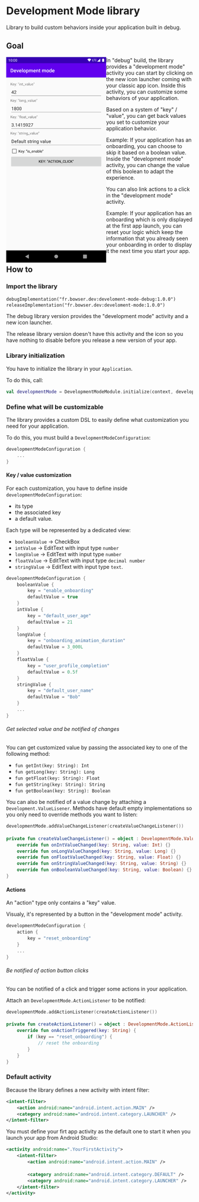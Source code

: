 # Development Mode library

Library to build custom behaviors inside your application built in debug.

## Goal

<img
    src="https://raw.githubusercontent.com/bowserf/development-mode/master/resources/develop_mode_screen_all_types.png"
    align="left"
    width="270"
    height="555"
    title="Development mode screen with all customizations">

In "debug" build, the library provides a "development mode" activity you can start by clicking on the new icon launcher coming with your classic app icon. Inside this activity, you can customize some behaviors of your application. 

Based on a system of "key" / "value", you can get back values you set to customize your application behavior.

Example: If your application has an onboarding, you can choose to skip it based on a boolean value. Inside the "development mode" activity, you can change the value of this boolean to adapt the experience.

You can also link actions to a click in the "development mode" activity.

Example: If your application has an onboarding which is only displayed at the first app launch, you can reset your logic which keep the information that you already seen your onboarding in order to display it the next time you start your app.

## How to

### Import the library

```
debugImplementation("fr.bowser.dev:develoment-mode-debug:1.0.0")
releaseImplementation("fr.bowser.dev:develoment-mode:1.0.0")
```

The debug library version provides the "development mode" activity and a new icon launcher.

The release library version doesn't have this activity and the icon so you have nothing to disable before you release a new version of your app.

### Library initialization

You have to initialize the library in your `Application`.

To do this, call:

```kotlin
val developmentMode = DevelopmentModeModule.initialize(context, developmentModeConfiguration)
```

### Define what will be customizable

The library provides a custom DSL to easily define what customization you need for your application.

To do this, you must build a `DevelopmentModeConfiguration`:

```kotlin
developmentModeConfiguration {
	...
}
```

#### Key / value customization

For each customization, you have to define inside `developmentModeConfiguration`:
- its type
- the associated key
- a default value.

Each type will be represented by a dedicated view:

- `booleanValue` -> CheckBox
- `intValue` -> EditText with input type `number`
- `longValue` -> EditText with input type `number`
- `floatValue` -> EditText with input type `decimal number`
- `stringValue` -> EditText with input type `text`.

```kotlin
developmentModeConfiguration {
    booleanValue {
        key = "enable_onboarding"
        defaultValue = true
    }
    intValue {
        key = "default_user_age"
        defaultValue = 21
    }
    longValue {
        key = "onboarding_animation_duration"
        defaultValue = 3_000L
    }
    floatValue {
        key = "user_profile_completion"
        defaultValue = 0.5f
    }
    stringValue {
        key = "default_user_name"
        defaultValue = "Bob"
    }
    ...
}
```

###### Get selected value and be notified of changes

You can get customized value by passing the associated key to one of the following method:

- `fun getInt(key: String): Int`
- `fun getLong(key: String): Long`
- `fun getFloat(key: String): Float`
- `fun getString(key: String): String`
- `fun getBoolean(key: String): Boolean`

You can also be notified of a value change by attaching a `Development.ValueLisener`. Methods have default empty implementations so you only need to override methods you want to listen:
```kotlin
developmentMode.addValueChangeListener(createValueChangeListener())

private fun createValueChangeListener() = object : DevelopmentMode.ValueChangeListener {
    override fun onIntValueChanged(key: String, value: Int) {}
    override fun onLongValueChanged(key: String, value: Long) {}
    override fun onFloatValueChanged(key: String, value: Float) {}
    override fun onStringValueChanged(key: String, value: String) {}
    override fun onBooleanValueChanged(key: String, value: Boolean) {}
}
```

#### Actions

An "action" type only contains a "key" value.

Visualy, it's represented by a button in the "development mode" activity.

```kotlin
developmentModeConfiguration {
    action {
        key = "reset_onboarding"
    }
    ...
}
```

###### Be notified of action button clicks

You can be notified of a click and trigger some actions in your application.

Attach an `DevelopmentMode.ActionListener` to be notified:

```kotlin
developmentMode.addActionListener(createActionListener())

private fun createActionListener() = object : DevelopmentMode.ActionListener {
    override fun onActionTriggered(key: String) {
        if (key == "reset_onboarding") {
        	// reset the onboarding
        }
    }
}
```

### Default activity

Because the library defines a new activity with intent filter:
```xml
<intent-filter>
    <action android:name="android.intent.action.MAIN" />
    <category android:name="android.intent.category.LAUNCHER" />
</intent-filter>
```

You must define your firt app activity as the default one to start it when you launch your app from Android Studio:
```xml
<activity android:name=".YourFirstActivity">
    <intent-filter>
        <action android:name="android.intent.action.MAIN" />

		<category android:name="android.intent.category.DEFAULT" />
        <category android:name="android.intent.category.LAUNCHER" />
    </intent-filter>
</activity>
```